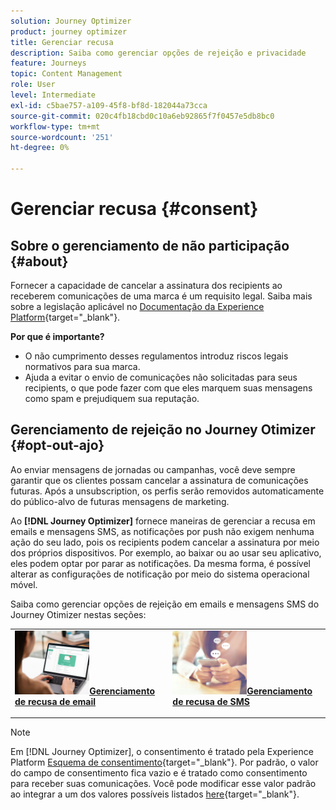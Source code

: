 ```yaml
---
solution: Journey Optimizer
product: journey optimizer
title: Gerenciar recusa
description: Saiba como gerenciar opções de rejeição e privacidade
feature: Journeys
topic: Content Management
role: User
level: Intermediate
exl-id: c5bae757-a109-45f8-bf8d-182044a73cca
source-git-commit: 020c4fb18cbd0c10a6eb92865f7f0457e5db8bc0
workflow-type: tm+mt
source-wordcount: '251'
ht-degree: 0%

---
```


# Gerenciar recusa {#consent}

## Sobre o gerenciamento de não participação {#about}

Fornecer a capacidade de cancelar a assinatura dos recipients ao receberem comunicações de uma marca é um requisito legal. Saiba mais sobre a legislação aplicável no [Documentação da Experience Platform](https://experienceleague.adobe.com/docs/experience-platform/privacy/regulations/overview.html#regulations){target=&quot;_blank&quot;}.

**Por que é importante?**

* O não cumprimento desses regulamentos introduz riscos legais normativos para sua marca.
* Ajuda a evitar o envio de comunicações não solicitadas para seus recipients, o que pode fazer com que eles marquem suas mensagens como spam e prejudiquem sua reputação.

## Gerenciamento de rejeição no Journey Otimizer {#opt-out-ajo}

Ao enviar mensagens de jornadas ou campanhas, você deve sempre garantir que os clientes possam cancelar a assinatura de comunicações futuras. Após a unsubscription, os perfis serão removidos automaticamente do público-alvo de futuras mensagens de marketing.

Ao **[!DNL Journey Optimizer]** fornece maneiras de gerenciar a recusa em emails e mensagens SMS, as notificações por push não exigem nenhuma ação do seu lado, pois os recipients podem cancelar a assinatura por meio dos próprios dispositivos. Por exemplo, ao baixar ou ao usar seu aplicativo, eles podem optar por parar as notificações. Da mesma forma, é possível alterar as configurações de notificação por meio do sistema operacional móvel.

Saiba como gerenciar opções de rejeição em emails e mensagens SMS do Journey Otimizer nestas seções:

<table style="table-layout:fixed"><tr style="border: 0;">
<td>
<a href="../email/email-opt-out.md">
<img alt="Líder" src="../assets/do-not-localize/privacy-email-optout.jpeg" width="50%&gt;
&lt;/a&gt;
&lt;div&gt;&lt;a href=" ../email/email-opt-out.md"><strong>Gerenciamento de recusa de email</strong>
</div>
<p>
</td>
<td>
<a href="../sms/sms-opt-out.md">
<img alt="Pouco frequentes" src="../assets/do-not-localize/privacy-sms-opt-out.jpeg" width="50%&gt;
&lt;/a&gt;
&lt;div&gt;
&lt;a href=" ../sms/sms-opt-out.md"><strong>Gerenciamento de recusa de SMS</strong></a>
</div>
<p></td>
</tr></table>

>[!NOTE]
>
>Em [!DNL Journey Optimizer], o consentimento é tratado pela Experience Platform [Esquema de consentimento](https://experienceleague.adobe.com/docs/experience-platform/xdm/field-groups/profile/consents.html){target=&quot;_blank&quot;}. Por padrão, o valor do campo de consentimento fica vazio e é tratado como consentimento para receber suas comunicações. Você pode modificar esse valor padrão ao integrar a um dos valores possíveis listados [here](https://experienceleague.adobe.com/docs/experience-platform/xdm/data-types/consents.html#choice-values){target=&quot;_blank&quot;}.